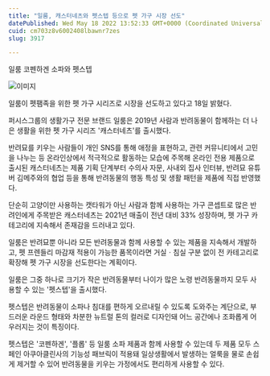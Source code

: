 ```yaml
---
title: "일룸, 캐스터네츠와 펫스텝 등으로 펫 가구 시장 선도"
datePublished: Wed May 18 2022 13:52:33 GMT+0000 (Coordinated Universal Time)
cuid: cm703z8v6002408lbawnr7zes
slug: 3917

---
```



일룸 코펜하겐 소파와 펫스텝

![이미지](https://cdn.hashnode.com/res/hashnode/image/upload/v1739255767604/40881df5-51b2-4294-8c4b-73c068ead3b7.jpeg)

일룸이 펫팸족을 위한 펫 가구 시리즈로 시장을 선도하고 있다고 18일 밝혔다.

퍼시스그룹의 생활가구 전문 브랜드 일룸은 2019년 사람과 반려동물이 함께하는 더 나은 생활을 위한 펫 가구 시리즈 '캐스터네츠'를 출시했다.

반려묘를 키우는 사람들이 개인 SNS를 통해 애정을 표현하고, 관련 커뮤니티에서 고민을 나누는 등 온라인상에서 적극적으로 활동하는 모습에 주목해 온라인 전용 제품으로 출시된 캐스터네츠는 제품 기획 단계부터 수의사 자문, 사내외 집사 인터뷰, 반려묘 유튜버 김메주와의 협업 등을 통해 반려동물의 행동 특성 및 생활 패턴을 제품에 직접 반영했다.

단순히 고양이만 사용하는 캣타워가 아닌 사람과 함께 사용하는 가구 콘셉트로 많은 반려인에게 주목받은 캐스터네츠는 2021년 매출이 전년 대비 33% 성장하며, 펫 가구 카테고리에 지속해서 존재감을 드러내고 있다.

일룸은 반려묘뿐 아니라 모든 반려동물과 함께 사용할 수 있는 제품을 지속해서 개발하고, 펫 프렌들리 마감재 적용이 가능한 품목이라면 거실ㆍ침실 구분 없이 전 카테고리로 확장해 펫 가구 시장을 선도한다는 계획이다.

일룸은 그중 하나로 크기가 작은 반려동물부터 나이가 많은 노령 반려동물까지 모두 사용할 수 있는 '펫스텝'을 출시했다.

펫스텝은 반려동물이 소파나 침대를 편하게 오르내릴 수 있도록 도와주는 계단으로, 부드러운 라운드 형태와 차분한 뉴트럴 톤의 컬러로 디자인돼 어느 공간에나 조화롭게 어우러지는 것이 특징이다.

펫스텝은 '코펜하겐', '플롭' 등 일룸 소파 제품과 함께 사용할 수 있는데 두 제품 모두 스페인 아쿠아클린사의 기능성 패브릭이 적용돼 일상생활에서 발생하는 얼룩을 물로 손쉽게 제거할 수 있어 반려동물을 키우는 가정에서도 편리하게 사용할 수 있다.